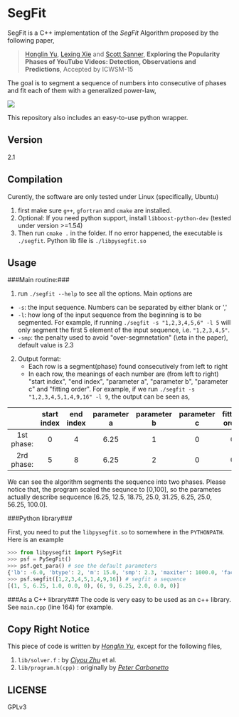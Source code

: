 SegFit
=========

SegFit is a C++ implementation of the *SegFit* Algorithm proposed by the following paper,


>[Honglin Yu](http://yuhonglin.github.io/), [Lexing Xie](http://users.cecs.anu.edu.au/~xlx/) and [Scott Sanner](http://users.cecs.anu.edu.au/~ssanner/), **Exploring the Popularity Phases of YouTube Videos: Detection, Observations and Predictions**, Accepted by ICWSM-15



The goal is to segment a sequence of numbers into consecutive of phases and fit each of them with a generalized power-law,


<img style="display: block; margin-left: auto; margin-right: auto;" src="http://www.sciweavers.org/upload/Tex2Img_1426051911/render.png">



This repository also includes an easy-to-use python wrapper.

Version
-------
2.1

Compilation
-----------
Curently, the software are only tested under Linux (specifically, Ubuntu)
1. first make sure ```g++```, ```gfortran``` and ```cmake``` are installed.
2. Optional: If you need python support, install ```libboost-python-dev``` (tested under version >=1.54)
3. Then run ```cmake .``` in the folder. If no error happened, the executable is ```./segfit```. Python lib file is ```./libpysegfit.so```


Usage
----
###Main routine:###

1. run ```./segfit --help``` to see all the options. Main options are
  * ```-s```: the input sequence. Numbers can be separated by either blank or ','
  * ```-l```: how long of the input sequence from the beginning is to be segmented. For example, if running ```./segfit -s "1,2,3,4,5,6" -l 5``` will only segment the first 5 element of the input sequence, i.e. ```"1,2,3,4,5"```.
  * ```-smp```: the penalty used to avoid "over-segmnetation" (\eta in the paper), default value is 2.3

2. Output format: 
   * Each row is a segment(phase) found consecutively from left to right
   * In each row, the meanings of each number are (from left to right) "start index", "end index", "parameter a", "parameter b", "parameter c" and "fitting order". For example, if we run ```./segfit -s "1,2,3,4,5,1,4,9,16" -l 9```, the output can be seen as,
   
|            | start index | end index | parameter a | parameter b | parameter c| fitting order |
|:----------:|:-----------:|:---------:|:-----------:|:-----------:|:----------:|:-------------:|
| 1st phase: |      0      |     4     |    6.25     |      1      |      0     |       0       |
| 2rd phase: |      5      |     8     |    6.25     |      2      |      0     |       0       |

We can see the algorithm segments the sequence into two phases. Please notice that, the program scaled the sequnce to [0,100], so the parametes actually describe sequcence [6.25, 12.5, 18.75, 25.0, 31.25, 6.25, 25.0, 56.25, 100.0].


###Python library###

First, you need to put the ```libpysegfit.so``` to somewhere in the ```PYTHONPATH```. Here is an example

```python
>>> from libpysegfit import PySegFit
>>> psf = PySegFit()
>>> psf.get_para() # see the default parameters
{'lb': -6.0, 'btype': 2, 'm': 15.0, 'smp': 2.3, 'maxiter': 1000.0, 'factr': 5000.0, 'pgtol': 1e-05, 'ub': 6.0}
>>> psf.segfit([1,2,3,4,5,1,4,9,16]) # segfit a sequence
[(1, 5, 6.25, 1.0, 0.0, 0), (6, 9, 6.25, 2.0, 0.0, 0)]
```

###As a C++ library###
The code is very easy to be used as an c++ library. See ```main.cpp``` (line 164) for example.
   
Copy Right Notice
-----------------
This piece of code is written by [*Honglin Yu*](http://yuhonglin.github.io/), except for the following files,

1. ```lib/solver.f``` : by [*Ciyou Zhu*](http://users.iems.northwestern.edu/~nocedal/lbfgsb.html) et al.
2. ```lib/program.h(cpp)``` : originally by [*Peter Carbonetto*](http://www.cs.ubc.ca/~pcarbo/lbfgsb-for-matlab.html)

LICENSE
-------
GPLv3

